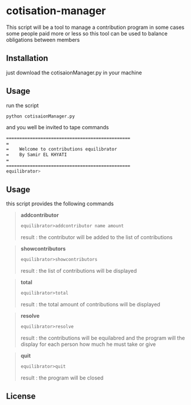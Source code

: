 # cotisation-manager

This script will be a tool to manage a contribution program
in some cases some people paid more or less so this tool can be used to balance obligations between members

## Installation
just download the cotisaionManager.py in your machine

## Usage
run the script
```bash
python cotisaionManager.py
```
and you well be invited to tape commands

```bash
===============================================
=
=    Welcome to contributions equilibrator
=    By Samir EL KHYATI
=
===============================================
equilibrator>
```

## Usage
this script provides the following commands

>**addcontributor**
>```bash
>equilibrator>addcontributor name amount
>```
>result : the contributor will be added to the list of contributions

>**showcontributors**
>```bash
>equilibrator>showcontributors
>```
>result : the list of contributions will be displayed


>**total**
>```bash
>equilibrator>total
>```
>result : the total amount of contributions will be displayed


>**resolve**
>```bash
>equilibrator>resolve
>```
>result : the contributions will be equilabred and the program will the display for each person how much he must take or give


>**quit**
>```bash
>equilibrator>quit
>```
>result : the program will be closed


## License
